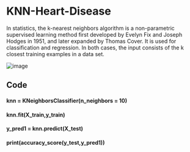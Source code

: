 # KNN-Heart-Disease
In statistics, the k-nearest neighbors algorithm is a non-parametric supervised learning method first developed by Evelyn Fix and Joseph Hodges in 1951, and later expanded by Thomas Cover. It is used for classification and regression. In both cases, the input consists of the k closest training examples in a data set.

![image](https://user-images.githubusercontent.com/86295676/179417013-c030ebd3-3225-4e02-b5a1-45803c65c817.png)

## Code
#### knn = KNeighborsClassifier(n_neighbors = 10)
#### knn.fit(X_train,y_train)
#### y_pred1 = knn.predict(X_test)
#### print(accuracy_score(y_test,y_pred1))
